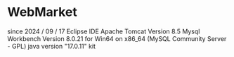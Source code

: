 # WebMarket
since 2024 / 09 / 17
Eclipse IDE
Apache Tomcat Version 8.5
Mysql Workbench Version 8.0.21 for Win64 on x86_64 (MySQL Community Server - GPL)
java version "17.0.11" kit
